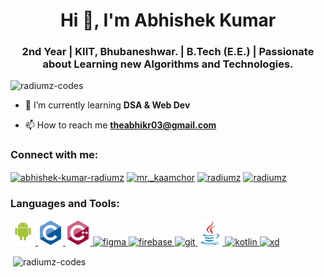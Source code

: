 <h1 align="center">Hi 👋, I'm Abhishek Kumar</h1>
<h3 align="center">2nd Year | KIIT, Bhubaneshwar. | B.Tech (E.E.) | Passionate about Learning new Algorithms and Technologies.</h3>

<p align="left"> <img src="https://komarev.com/ghpvc/?username=radiumz-codes&label=Profile%20views&color=0e75b6&style=flat" alt="radiumz-codes" /> </p>


- 🌱 I’m currently learning **DSA & Web Dev**

- 📫 How to reach me **theabhikr03@gmail.com**

<h3 align="left">Connect with me:</h3>
<p align="left">
<a href="https://linkedin.com/in/abhishek-kumar-radiumz" target="blank"><img align="center" src="https://raw.githubusercontent.com/rahuldkjain/github-profile-readme-generator/master/src/images/icons/Social/linked-in-alt.svg" alt="abhishek-kumar-radiumz" height="30" width="40" /></a>
<a href="https://instagram.com/mr._kaamchor" target="blank"><img align="center" src="https://raw.githubusercontent.com/rahuldkjain/github-profile-readme-generator/master/src/images/icons/Social/instagram.svg" alt="mr._kaamchor" height="30" width="40" /></a>
<a href="https://www.codechef.com/users/radiumz" target="blank"><img align="center" src="https://cdn.jsdelivr.net/npm/simple-icons@3.1.0/icons/codechef.svg" alt="radiumz" height="30" width="40" /></a>
<a href="https://codeforces.com/profile/radiumz" target="blank"><img align="center" src="https://cdn.jsdelivr.net/npm/simple-icons@3.0.1/icons/codeforces.svg" alt="radiumz" height="30" width="40" /></a>
</p>

<h3 align="left">Languages and Tools:</h3>
<p align="left"> <a href="https://developer.android.com" target="_blank"> <img src="https://raw.githubusercontent.com/devicons/devicon/master/icons/android/android-original-wordmark.svg" alt="android" width="40" height="40"/> </a> <a href="https://www.cprogramming.com/" target="_blank"> <img src="https://raw.githubusercontent.com/devicons/devicon/master/icons/c/c-original.svg" alt="c" width="40" height="40"/> </a> <a href="https://www.w3schools.com/cpp/" target="_blank"> <img src="https://raw.githubusercontent.com/devicons/devicon/master/icons/cplusplus/cplusplus-original.svg" alt="cplusplus" width="40" height="40"/> </a> <a href="https://www.figma.com/" target="_blank"> <img src="https://www.vectorlogo.zone/logos/figma/figma-icon.svg" alt="figma" width="40" height="40"/> </a> <a href="https://firebase.google.com/" target="_blank"> <img src="https://www.vectorlogo.zone/logos/firebase/firebase-icon.svg" alt="firebase" width="40" height="40"/> </a> <a href="https://git-scm.com/" target="_blank"> <img src="https://www.vectorlogo.zone/logos/git-scm/git-scm-icon.svg" alt="git" width="40" height="40"/> </a> <a href="https://www.java.com" target="_blank"> <img src="https://raw.githubusercontent.com/devicons/devicon/master/icons/java/java-original.svg" alt="java" width="40" height="40"/> </a> <a href="https://kotlinlang.org" target="_blank"> <img src="https://www.vectorlogo.zone/logos/kotlinlang/kotlinlang-icon.svg" alt="kotlin" width="40" height="40"/> </a> <a href="https://www.adobe.com/products/xd.html" target="_blank"> <img src="https://cdn.worldvectorlogo.com/logos/adobe-xd.svg" alt="xd" width="40" height="40" fill = "white"/> </a> </p>


<p>&nbsp;<img align="center" src="https://github-readme-stats.vercel.app/api?username=radiumz-codes&show_icons=true&locale=en" alt="radiumz-codes" /></p>
